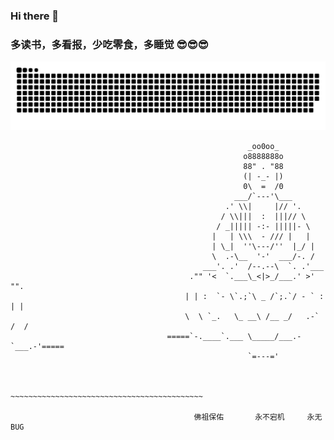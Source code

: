 ### Hi there 👋
### 多读书，多看报，少吃零食，多睡觉 😎😎😎
<!-- 
<div align="center" ><img order-radius="100px" src="https://raw.githubusercontent.com/abhisheknaiidu/abhisheknaiidu/master/code.gif"/></div>
<br>
 -->


<!-- 贪吃蛇代码贡献图 -->
![](https://github.com/zhzhang12138/zhzhang12138/blob/output/github-contribution-grid-snake.svg)

                                                         _oo0oo_
                                                        o8888888o
                                                        88" . "88
                                                        (| -_- |)
                                                        0\  =  /0
                                                      ___/`---'\___
                                                    .' \\|     |// '.
                                                   / \\|||  :  |||// \
                                                  / _||||| -:- |||||- \
                                                 |   | \\\  - /// |   |
                                                 | \_|  ''\---/''  |_/ |
                                                 \  .-\__  '-'  ___/-. /
                                               ___'. .'  /--.--\  `. .'___
                                            ."" '<  `.___\_<|>_/___.' >' "".
                                           | | :  `- \`.;`\ _ /`;.`/ - ` : | |
                                           \  \ `_.   \_ __\ /__ _/   .-` /  /
                                       =====`-.____`.___ \_____/___.-`___.-'=====
                                                         `=---='


                                       ~~~~~~~~~~~~~~~~~~~~~~~~~~~~~~~~~~~~~~~~~~~

                                             佛祖保佑       永不宕机     永无BUG


<!-- metrics 基础资料 -->
<!-- ![Metrics](https://metrics.lecoq.io/zhzhang12138?template=classic&notable=1&base=header%2C%20activity%2C%20community%2C%20repositories%2C%20metadata&base.indepth=false&base.hireable=false&base.skip=false&notable=false&notable.from=organization&notable.repositories=false&notable.indepth=false&notable.types=commit&notable.self=false&config.timezone=Asia%2FShanghai)
<br> -->

<!-- 敲代码的图片
<img align="right" alt="GIF" src="https://github.com/abhisheknaiidu/abhisheknaiidu/blob/master/code.gif?raw=true" width="500" height="320" />
 -->
